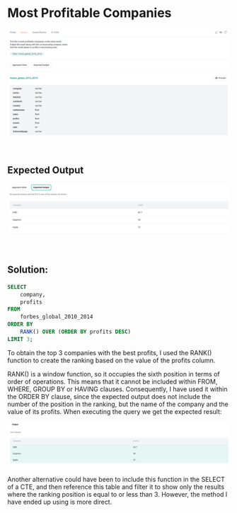 # Most Profitable Companies

<div id="header" align="center">
  <img src="https://github.com/MartaCasdelg/StrataScratch-SQL-Challenges/blob/main/Medium/Images/most_profitable_companies_1.png" />
</div>

&nbsp;


## Expected Output

<div id="header" align="center">
  <img src="https://github.com/MartaCasdelg/StrataScratch-SQL-Challenges/blob/main/Medium/Images/most_profitable_companies_2.png" />
</div>

&nbsp;


## Solution:

```sql
SELECT 
    company,
    profits
FROM
    forbes_global_2010_2014
ORDER BY
    RANK() OVER (ORDER BY profits DESC)
LIMIT 3;
```

To obtain the top 3 companies with the best profits, I used the RANK() function to create the ranking based on the value of the profits column. 

RANK() is a window function, so it occupies the sixth position in terms of order of operations. This means that it cannot be included within FROM, WHERE, GROUP BY or HAVING clauses. Consequently, I have used it within the ORDER BY clause, since the expected output does not include the number of the position in the ranking, but the name of the company and the value of its profits. When executing the query we get the expected result:

<div id="header" align="center">
  <img src="https://github.com/MartaCasdelg/StrataScratch-SQL-Challenges/blob/main/Medium/Images/most_profitable_companies_output.png" />
</div>

Another alternative could have been to include this function in the SELECT of a CTE, and then reference this table and filter it to show only the results where the ranking position is equal to or less than 3. However, the method I have ended up using is more direct.